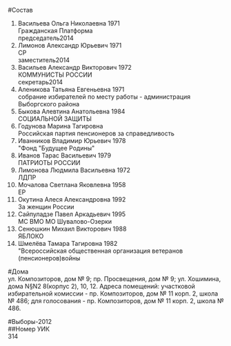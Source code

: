 #Состав  
1. Васильева Ольга Николаевна 1971  
    Гражданская Платформа  
    председатель2014  
2. Лимонов Александр Юрьевич 1971  
    СР  
    заместитель2014  
3. Васильев Александр Викторович 1972  
    КОММУНИСТЫ РОССИИ  
    секретарь2014  
4. Аленикова Татьяна Евгеньевна 1971  
    собрание избирателей по месту работы - администрация Выборгского района  
5. Быкова Алевтина Анатольевна 1984  
    СОЦИАЛЬНОЙ ЗАЩИТЫ  
6. Годунова Марина Тагировна  
    Российская партия пенсионеров за справедливость  
7. Иванников Владимир Юрьевич 1978  
    "Фонд "Будущее Родины"  
8. Иванов Тарас Васильевич 1979  
    ПАТРИОТЫ РОССИИ  
9. Лимонова Людмила Васильевна 1972  
    ЛДПР  
10. Мочалова Светлана Яковлевна 1958  
    ЕР  
11. Окутина Алеся Александровна 1992  
    За женщин России  
12. Сайпуладзе Павел Аркадьевич 1995  
    МС ВМО МО Шувалово-Озерки  
13. Сенюшкин Михаил Викторович 1988  
    ЯБЛОКО  
14. Шмелёва Тамара Тагировна 1982  
    "Всероссийская общественная организация ветеранов (пенсионеров)войны  

#Дома  
ул. Композиторов, дом № 9; пр. Просвещения, дом № 9; ул. Хошимина, дома N§N2 8(корпус 2), 10, 12. Адреса помещений: участковой избирательной комиссии - пр. Композиторов, дом № 11 корп. 2, школа № 486; для голосования - пр. Композиторов, дом № 11 корп. 2, школа № 486.  
  
#Выборы-2012  
##Номер УИК  
314  
